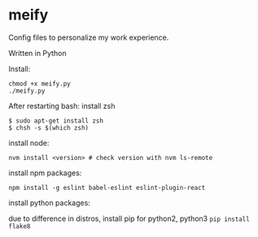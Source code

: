 meify
=====

Config files to personalize my work experience.

Written in Python

Install:
```
chmod +x meify.py
./meify.py
```

After restarting bash:
install zsh
```
$ sudo apt-get install zsh
$ chsh -s $(which zsh)
```

install node:
```
nvm install <version> # check version with nvm ls-remote
```

install npm packages:

```
npm install -g eslint babel-eslint eslint-plugin-react
```

install python packages:

due to difference in distros,
install pip for python2, python3
`pip install flake8`

